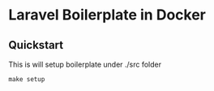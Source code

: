 # Laravel Boilerplate in Docker 

## Quickstart

This is will setup boilerplate under ./src folder

```
make setup
```